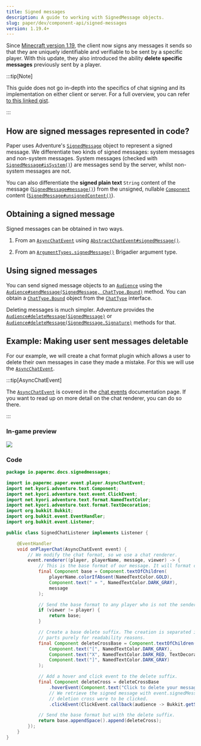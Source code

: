 ```yaml
---
title: Signed messages
description: A guide to working with SignedMessage objects.
slug: paper/dev/component-api/signed-messages
version: 1.19.4+
---
```


Since [Minecraft version 1.19](https://minecraft.wiki/w/Java_Edition_1.19), the client now signs any
messages it sends so that they are uniquely identifiable and verifiable to be sent by a specific player.
With this update, they also introduced the ability **delete specific messages** previously sent by a player.

:::tip[Note]

This guide does not go in-depth into the specifics of chat signing and its implementation on either client or server.
For a full overview, you can refer [to this linked gist](https://gist.github.com/kennytv/ed783dd244ca0321bbd882c347892874).

:::

## How are signed messages represented in code?
Paper uses Adventure's [`SignedMessage`](https://jd.advntr.dev/api/latest/net/kyori/adventure/chat/SignedMessage.html)
object to represent a signed message. We differentiate two kinds of signed messages: system messages and non-system messages.
System messages (checked with [`SignedMessage#isSystem()`](https://jd.advntr.dev/api/latest/net/kyori/adventure/chat/SignedMessage.html#isSystem()))
are messages send by the server, whilst non-system messages are not.

You can also differentiate the **signed plain text** `String` content of the message
([`SignedMessage#message()`](https://jd.advntr.dev/api/latest/net/kyori/adventure/chat/SignedMessage.html#message()))
from the unsigned, nullable [`Component`](https://jd.advntr.dev/api/latest/net/kyori/adventure/text/Component.html)
content ([`SignedMessage#unsignedContent()`](https://jd.advntr.dev/api/latest/net/kyori/adventure/chat/SignedMessage.html#unsignedContent())).

## Obtaining a signed message
Signed messages can be obtained in two ways.

1. From an [`AsyncChatEvent`](jd:paper:io.papermc.paper.event.player.AsyncChatEvent) using
   [`AbstractChatEvent#signedMessage()`](jd:paper:io.papermc.paper.event.player.AbstractChatEvent#signedMessage()).

2. From an [`ArgumentTypes.signedMessage()`](jd:paper:io.papermc.paper.command.brigadier.argument.ArgumentTypes#signedMessage())
   Brigadier argument type.

## Using signed messages
You can send signed message objects to an [`Audience`](https://jd.advntr.dev/api/latest/net/kyori/adventure/audience/Audience.html)
using the [`Audience#sendMessage(SignedMessage, ChatType.Bound)`](https://jd.advntr.dev/api/latest/net/kyori/adventure/audience/Audience.html#sendMessage(net.kyori.adventure.chat.SignedMessage,net.kyori.adventure.chat.ChatType.Bound))
method. You can obtain a [`ChatType.Bound`](https://jd.advntr.dev/api/latest/net/kyori/adventure/chat/ChatType.Bound.html) object
from the [`ChatType`](https://jd.advntr.dev/api/latest/net/kyori/adventure/chat/ChatType.html) interface.

Deleting messages is much simpler. Adventure provides the [`Audience#deleteMessage(SignedMessage)`](https://jd.advntr.dev/api/latest/net/kyori/adventure/audience/Audience.html#deleteMessage(net.kyori.adventure.chat.SignedMessage))
or [`Audience#deleteMessage(SignedMessage.Signature)`](https://jd.advntr.dev/api/latest/net/kyori/adventure/audience/Audience.html#deleteMessage(net.kyori.adventure.chat.SignedMessage.Signature))
methods for that.

## Example: Making user sent messages deletable
For our example, we will create a chat format plugin which allows a user to delete
their own messages in case they made a mistake. For this we will use the [`AsyncChatEvent`](jd:paper:io.papermc.paper.event.player.AsyncChatEvent).

:::tip[AsyncChatEvent]

The [`AsyncChatEvent`](jd:paper:io.papermc.paper.event.player.AsyncChatEvent) is covered in the [chat events](/paper/dev/chat-events)
documentation page. If you want to read up on more detail on the chat renderer, you can do so there.

:::

### In-game preview
![](./assets/signed-messages-deletion.gif)

### Code
```java title="SignedChatListener.java" collapse={1-10} showLineNumbers
package io.papermc.docs.signedmessages;

import io.papermc.paper.event.player.AsyncChatEvent;
import net.kyori.adventure.text.Component;
import net.kyori.adventure.text.event.ClickEvent;
import net.kyori.adventure.text.format.NamedTextColor;
import net.kyori.adventure.text.format.TextDecoration;
import org.bukkit.Bukkit;
import org.bukkit.event.EventHandler;
import org.bukkit.event.Listener;

public class SignedChatListener implements Listener {

    @EventHandler
    void onPlayerChat(AsyncChatEvent event) {
        // We modify the chat format, so we use a chat renderer.
        event.renderer((player, playerName, message, viewer) -> {
            // This is the base format of our message. It will format chat as "<player> » <message>".
            final Component base = Component.textOfChildren(
                playerName.colorIfAbsent(NamedTextColor.GOLD),
                Component.text(" » ", NamedTextColor.DARK_GRAY),
                message
            );

            // Send the base format to any player who is not the sender.
            if (viewer != player) {
                return base;
            }

            // Create a base delete suffix. The creation is separated into two
            // parts purely for readability reasons.
            final Component deleteCrossBase = Component.textOfChildren(
                Component.text("[", NamedTextColor.DARK_GRAY),
                Component.text("X", NamedTextColor.DARK_RED, TextDecoration.BOLD),
                Component.text("]", NamedTextColor.DARK_GRAY)
            );

            // Add a hover and click event to the delete suffix.
            final Component deleteCross = deleteCrossBase
                .hoverEvent(Component.text("Click to delete your message!", NamedTextColor.RED))
                // We retrieve the signed message with event.signedMessage() and request a server-wide deletion if the
                // deletion cross were to be clicked.
                .clickEvent(ClickEvent.callback(audience -> Bukkit.getServer().deleteMessage(event.signedMessage())));

            // Send the base format but with the delete suffix.
            return base.appendSpace().append(deleteCross);
        });
    }
}
```
